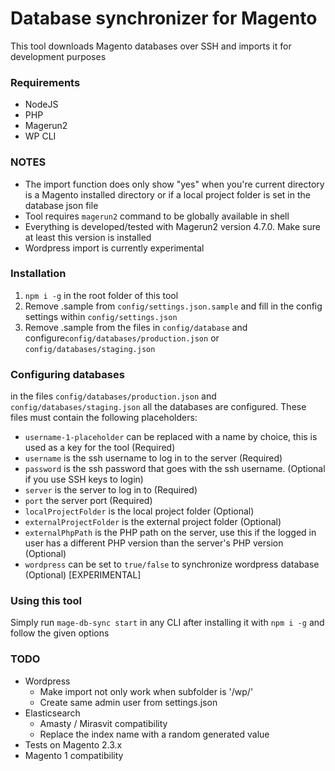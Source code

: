 # Database synchronizer for Magento
This tool downloads Magento databases over SSH and imports it for development purposes

### Requirements
- NodeJS
- PHP
- Magerun2
- WP CLI

### NOTES
- The import function does only show "yes" when you're current directory is a Magento installed directory or if a local project folder is set in the database json file
- Tool requires `magerun2` command to be globally available in shell
- Everything is developed/tested with Magerun2 version 4.7.0. Make sure at least this version is installed
- Wordpress import is currently experimental

### Installation
1. `npm i -g` in the root folder of this tool
2. Remove .sample from `config/settings.json.sample` and fill in the config settings within `config/settings.json`
3. Remove .sample from the files in `config/database` and configure`config/databases/production.json` or `config/databases/staging.json`

### Configuring databases
in the files `config/databases/production.json` and `config/databases/staging.json` all the databases are configured. These files must contain the following placeholders:

- `username-1-placeholder` can be replaced with a name by choice, this is used as a key for the tool (Required)
- `username` is the ssh username to log in to the server (Required)
- `password` is the ssh password that goes with the ssh username. (Optional if you use SSH keys to login)
- `server` is the server to log in to (Required)
- `port` the server port (Required)
- `localProjectFolder` is the local project folder (Optional)
- `externalProjectFolder` is the external project folder (Optional)
- `externalPhpPath` is the PHP path on the server, use this if the logged in user has a different PHP version than the server's PHP version (Optional)
- `wordpress` can be set to `true/false` to synchronize wordpress database (Optional) [EXPERIMENTAL]

### Using this tool
Simply run `mage-db-sync start` in any CLI after installing it with `npm i -g` and follow the given options

### TODO
- Wordpress
    - Make import not only work when subfolder is '/wp/'
    - Create same admin user from settings.json
- Elasticsearch
    - Amasty / Mirasvit compatibility
    - Replace the index name with a random generated value
- Tests on Magento 2.3.x
- Magento 1 compatibility